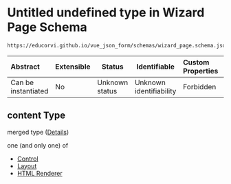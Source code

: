 # Untitled undefined type in Wizard Page Schema

```txt
https://educorvi.github.io/vue_json_form/schemas/wizard_page.schema.json#/properties/content
```




| Abstract            | Extensible | Status         | Identifiable            | Custom Properties | Additional Properties | Access Restrictions | Defined In                                                                             |
| :------------------ | ---------- | -------------- | ----------------------- | :---------------- | --------------------- | ------------------- | -------------------------------------------------------------------------------------- |
| Can be instantiated | No         | Unknown status | Unknown identifiability | Forbidden         | Allowed               | none                | [wizard_page.schema.json\*](../schemas/wizard_page.schema.json "open original schema") |

## content Type

merged type ([Details](wizard_page-properties-content.md))

one (and only one) of

-   [Control](layout-properties-elements-layoutelement-oneof-control.md "check type definition")
-   [Layout](layout-properties-elements-layoutelement-oneof-layout.md "check type definition")
-   [HTML Renderer](layout-properties-elements-layoutelement-oneof-html-renderer.md "check type definition")
